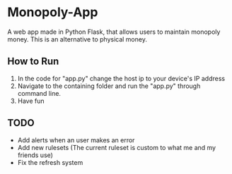 # Monopoly-App
A web app made in Python Flask, that allows users to maintain monopoly money. This is an alternative to physical money.

## How to Run
1. In the code for "app.py" change the host ip to your device's IP address
2. Navigate to the containing folder and run the "app.py" through command line.
3. Have fun

## TODO
- Add alerts when an user makes an error
- Add new rulesets (The current ruleset is custom to what me and my friends use)
- Fix the refresh system
